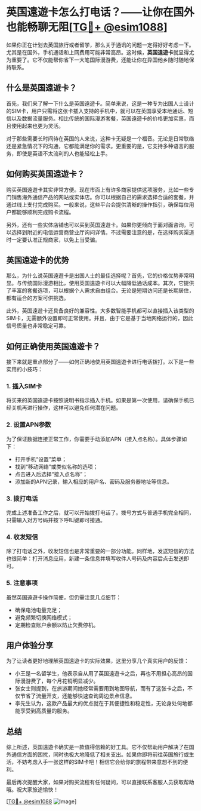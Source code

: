 # 英国遠遊卡怎么打电话？——让你在国外也能畅聊无阻[[TG💪+ @esim1088](https://t.me/s/esim1088)]

如果你正在计划去英国旅行或者留学，那么关于通讯的问题一定得好好考虑一下。尤其是在国外，手机通话和上网费用可能非常高昂。这时候，**英国遠遊卡**就显得尤为重要了。它不仅能帮你省下一大笔国际漫游费，还能让你在异国他乡随时随地保持联系。

## 什么是英国遠遊卡？

首先，我们来了解一下什么是英国遠遊卡。简单来说，这是一种专为出国人士设计的SIM卡，用户只需将这张卡插入支持的手机中，就可以在英国享受本地通话、短信以及数据流量服务。相比传统的国际漫游套餐，英国遠遊卡的价格更加实惠，而且使用起来也更为灵活。

对于那些需要长时间待在英国的人来说，这种卡无疑是一个福音。无论是日常联络还是紧急情况下的沟通，它都能满足你的需求。更重要的是，它支持多种语言的服务，即使是英语不太流利的人也能轻松上手。

## 如何购买英国遠遊卡？

购买英国遠遊卡其实非常方便。现在市面上有许多商家提供这项服务，比如一些专门销售海外通信产品的网站或实体店。你可以根据自己的需求选择合适的套餐，并通过线上支付完成购买。一般来说，这些平台会提供清晰的操作指引，确保每位用户都能够顺利完成购卡流程。

另外，还有一些实体店铺也可以买到英国遠遊卡。如果你更倾向于面对面咨询，可以选择到附近的电信运营商营业厅询问详情。不过需要注意的是，在选择购买渠道时一定要认准正规商家，以免上当受骗。

## 英国遠遊卡的优势

那么，为什么说英国遠遊卡是出国人士的最佳选择呢？首先，它的价格优势非常明显。与传统国际漫游相比，使用英国遠遊卡可以大幅降低通话成本。其次，它提供了丰富的套餐选项，可以根据个人需求自由组合。无论是短期访问还是长期居住，都有适合的方案可供挑选。

此外，英国遠遊卡还具备良好的兼容性。大多数智能手机都可以直接插入该类型的SIM卡，无需额外设置即可正常使用。并且，由于它是基于当地网络运行的，因此信号质量也非常稳定可靠。

## 如何正确使用英国遠遊卡？

接下来就是重点部分了——如何正确地使用英国遠遊卡进行电话拨打。以下是一些实用的小技巧：

### 1. 插入SIM卡
将买来的英国遠遊卡按照说明书指示插入手机。如果是第一次使用，请确保手机已经关机再进行操作，这样可以避免任何潜在问题。

### 2. 设置APN参数
为了保证数据连接正常工作，你需要手动添加APN（接入点名称）。具体步骤如下：
- 打开手机“设置”菜单；
- 找到“移动网络”或类似名称的选项；
- 点击进入后选择“接入点名称”；
- 添加新的APN记录，输入相应的用户名、密码及服务器地址等信息。

### 3. 拨打电话
完成上述准备工作之后，就可以开始拨打电话了。拨号方式与普通手机完全相同，只需输入对方号码并按下呼叫键即可接通。

### 4. 收发短信
除了打电话之外，收发短信也是非常重要的一部分功能。同样地，发送短信的方法也很简单：打开消息应用，新建一条信息并填写收件人号码及内容后点击发送即可。

### 5. 注意事项
虽然英国遠遊卡操作简便，但仍需注意几点细节：
- 确保电池电量充足；
- 避免频繁切换网络模式；
- 定期检查账户余额以防止欠费停机。

## 用户体验分享

为了让读者更好地理解英国遠遊卡的实际效果，这里分享几个真实用户的反馈：
- 小王是一名留学生，他表示自从用了英国遠遊卡之后，再也不用担心高昂的国际漫游费了，每个月花销明显减少。
- 张女士则提到，在旅游期间她经常需要用到地图导航，而有了这张卡之后，不仅节省了流量开支，还能够快速查询周边景点信息。
- 李先生认为，这款产品最大的优点就在于其便捷性和稳定性，无论身处何地都能享受到高质量的服务。

## 总结

综上所述，英国遠遊卡确实是一款值得信赖的好工具。它不仅帮助用户解决了在国外通信方面的困扰，同时也极大地降低了相关支出。如果你即将前往英国旅行或生活，不妨考虑入手一张这样的SIM卡吧！相信它会给你的旅程带来意想不到的便利。

最后再次提醒大家，如果对购买流程有任何疑问，可以直接联系客服人员获取帮助哦。祝大家旅途愉快！

[[TG💪+ @esim1088](https://t.me/s/esim1088) ![Image](https://i.postimg.cc/4NQfJmqS/Snipaste-2025-05-13-00-14-12.png)]